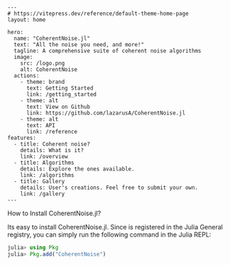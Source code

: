 ```@raw html
---
# https://vitepress.dev/reference/default-theme-home-page
layout: home

hero:
  name: "CoherentNoise.jl"
  text: "All the noise you need, and more!"
  tagline: A comprehensive suite of coherent noise algorithms
  image:
    src: /logo.png
    alt: CoherentNoise
  actions:
    - theme: brand
      text: Getting Started
      link: /getting_started
    - theme: alt
      text: View on Github
      link: https://github.com/lazarusA/CoherentNoise.jl
    - theme: alt
      text: API
      link: /reference
features:
  - title: Coherent noise?
    details: What is it?
    link: /overview
  - title: Algorithms
    details: Explore the ones available.
    link: /algorithms
  - title: Gallery
    details: User's creations. Feel free to submit your own.
    link: /gallery
---
```

How to Install CoherentNoise.jl?

Its easy to install CoherentNoise.jl. Since is registered in the Julia General registry, you can simply run the following command in the Julia REPL:

```julia
julia> using Pkg
julia> Pkg.add("CoherentNoise")
```